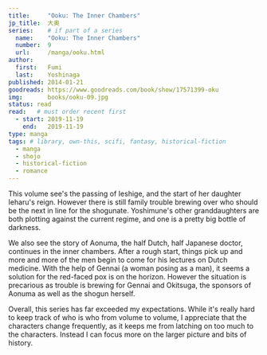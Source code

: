 ```yaml
---
title:     "Ooku: The Inner Chambers"
jp_title:  大奥
series:    # if part of a series
  name:    "Ooku: The Inner Chambers"
  number:  9
  url:     /manga/ooku.html
author: 
  first:   Fumi  
  last:    Yoshinaga
published: 2014-01-21 
goodreads: https://www.goodreads.com/book/show/17571399-oku
img:       books/ooku-09.jpg
status: read
read:   # must order recent first
  - start: 2019-11-19  
    end:   2019-11-19 
type: manga
tags: # library, own-this, scifi, fantasy, historical-fiction
  - manga
  - shojo
  - historical-fiction
  - romance
---
```


This volume see's the passing of Ieshige, and the start of her daughter Ieharu's reign. However there is still family trouble brewing over who should be the next in line for the shogunate. Yoshimune's other granddaughters are both plotting against the current regime, and one is a pretty big bottle of darkness. 

We also see the story of Aonuma, the half Dutch, half Japanese doctor, continues in the inner chambers. After a rough start, things pick up and more and more of the men begin to come for his lectures on Dutch medicine. With the help of Gennai (a woman posing as a man), it seems a solution for the red-faced pox is on the horizon. However the situation is precarious as trouble is brewing for Gennai and Okitsuga, the sponsors of Aonuma as well as the shogun herself. 

Overall, this series has far exceeded my expectations. While it's really hard to keep track of who is who from volume to volume, I appreciate that the characters change frequently, as it keeps me from latching on too much to the characters. Instead I can focus more on the larger picture and bits of history. 
